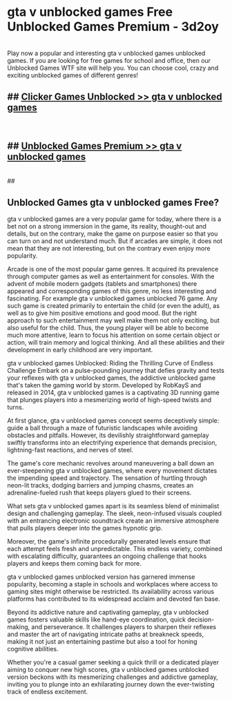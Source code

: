 # gta v unblocked games  Free Unblocked Games Premium - 3d2oy <br>
<br>
Play now a popular and interesting gta v unblocked games unblocked games. If you are looking for free games for school and office, then our Unblocked Games WTF site will help you. You can choose cool, crazy and exciting unblocked games of different genres!


## ##  [Clicker Games Unblocked >> gta v unblocked games](http://freeplayer.one?title=gta_v_unblocked_games&ref=UGames)
  <br>

##  ## [Unblocked Games Premium >> gta v unblocked games](http://freeplayer.one?title=gta_v_unblocked_games&ref=UGames)
  <br>
  ##



## Unblocked Games gta v unblocked games Free?

gta v unblocked games are a very popular game for today, where there is a bet not on a strong immersion in the game, its reality, thought-out and details, but on the contrary, make the game on purpose easier so that you can turn on and not understand much. But if arcades are simple, it does not mean that they are not interesting, but on the contrary even enjoy more popularity.

Arcade is one of the most popular game genres. It acquired its prevalence through computer games as well as entertainment for consoles. With the advent of mobile modern gadgets (tablets and smartphones) there appeared and corresponding games of this genre, no less interesting and fascinating. For example gta v unblocked games unblocked 76 game. Any such game is created primarily to entertain the child (or even the adult), as well as to give him positive emotions and good mood. But the right approach to such entertainment may well make them not only exciting, but also useful for the child. Thus, the young player will be able to become much more attentive, learn to focus his attention on some certain object or action, will train memory and logical thinking. And all these abilities and their development in early childhood are very important.

gta v unblocked games Unblocked: Riding the Thrilling Curve of Endless Challenge
Embark on a pulse-pounding journey that defies gravity and tests your reflexes with gta v unblocked games, the addictive unblocked game that's taken the gaming world by storm. Developed by RobKayS and released in 2014, gta v unblocked games is a captivating 3D running game that plunges players into a mesmerizing world of high-speed twists and turns.

At first glance, gta v unblocked games concept seems deceptively simple: guide a ball through a maze of futuristic landscapes while avoiding obstacles and pitfalls. However, its devilishly straightforward gameplay swiftly transforms into an electrifying experience that demands precision, lightning-fast reactions, and nerves of steel.

The game's core mechanic revolves around maneuvering a ball down an ever-steepening gta v unblocked games, where every movement dictates the impending speed and trajectory. The sensation of hurtling through neon-lit tracks, dodging barriers and jumping chasms, creates an adrenaline-fueled rush that keeps players glued to their screens.

What sets gta v unblocked games apart is its seamless blend of minimalist design and challenging gameplay. The sleek, neon-infused visuals coupled with an entrancing electronic soundtrack create an immersive atmosphere that pulls players deeper into the games hypnotic grip.

Moreover, the game's infinite procedurally generated levels ensure that each attempt feels fresh and unpredictable. This endless variety, combined with escalating difficulty, guarantees an ongoing challenge that hooks players and keeps them coming back for more.

gta v unblocked games unblocked version has garnered immense popularity, becoming a staple in schools and workplaces where access to gaming sites might otherwise be restricted. Its availability across various platforms has contributed to its widespread acclaim and devoted fan base.

Beyond its addictive nature and captivating gameplay, gta v unblocked games fosters valuable skills like hand-eye coordination, quick decision-making, and perseverance. It challenges players to sharpen their reflexes and master the art of navigating intricate paths at breakneck speeds, making it not just an entertaining pastime but also a tool for honing cognitive abilities.

Whether you're a casual gamer seeking a quick thrill or a dedicated player aiming to conquer new high scores, gta v unblocked games unblocked version beckons with its mesmerizing challenges and addictive gameplay, inviting you to plunge into an exhilarating journey down the ever-twisting track of endless excitement.
